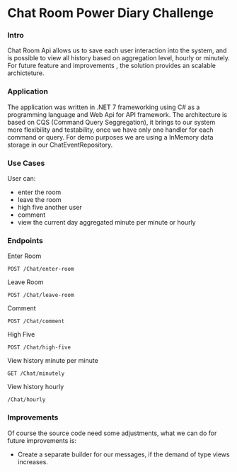 # Chat Room Power Diary Challenge


### Intro

Chat Room Api allows us to save each user interaction into the system, and is possible to view all history based on aggregation level, hourly or minutely. 
For future feature and improvements , the solution provides an scalable archicteture.


### Application

The application was written in .NET 7 frameworking using C# as a programming language and Web Api for API framework. The architecture is based on
CQS (Command Query Seggregation), it brings to our system more flexibility and testability, once we have only one handler for each command or query.
For demo purposes we are using a InMemory data storage in our ChatEventRepository.


### Use Cases


User can:

- enter the room
- leave the room
- high five another user
- comment
- view the current day aggregated minute per minute or hourly

### Endpoints

Enter Room


```POST /Chat/enter-room```

Leave Room

```POST /Chat/leave-room```


Comment

```POST /Chat/comment```


High Five

```POST /Chat/high-five```


View history minute per minute

```GET /Chat/minutely```


View history hourly

```/Chat/hourly```


### Improvements


Of course the source code need some adjustments, what we can do for future improvements is:

- Create a separate builder for our messages, if the demand of type views increases.


